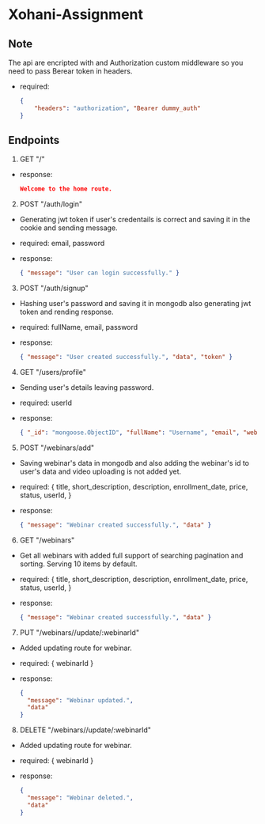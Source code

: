 # Xohani-Assignment

## Note
The api are encripted with and Authorization custom middleware so you need to pass Berear token in headers.

- required: 
    ```json
    {
        "headers": "authorization", "Bearer dummy_auth"
    }
    ```

## Endpoints

1. GET "/"

- response:
    ```json
    Welcome to the home route.
    ```

2. POST "/auth/login"
- Generating jwt token if user's credentails is correct and saving it in the cookie and sending message.

- required:
    email, password

- response:
    ```json
    { "message": "User can login successfully." }
    ```

3. POST "/auth/signup"
- Hashing user's password and saving it in mongodb also generating jwt token and rending response.

- required:
    fullName, email, password

- response:
    ```json
    { "message": "User created successfully.", "data", "token" }
    ```

4. GET "/users/profile"
- Sending user's details leaving password.

- required:
    userId

- response:
    ```json
    { "_id": "mongoose.ObjectID", "fullName": "Username", "email", "webinars"_ }
    ```

5. POST "/webinars/add"
- Saving webinar's data in mongodb and also adding the webinar's id to user's data and video uploading is not added yet.

- required:
    {
      title,
      short_description,
      description,
      enrollment_date,
      price,
      status,
      userId,
    }

- response:
    ```json
    { "message": "Webinar created successfully.", "data" }
    ```

6. GET "/webinars"
- Get all webinars with added full support of searching pagination and sorting. Serving 10 items by default.

- required:
    {
      title,
      short_description,
      description,
      enrollment_date,
      price,
      status,
      userId,
    }

- response:
    ```json
    { "message": "Webinar created successfully.", "data" }
    ```

7. PUT "/webinars//update/:webinarId"
- Added updating route for webinar.

- required:
    {
     webinarId
    }

- response:
    ```json
    {
      "message": "Webinar updated.",
      "data"
    }
    ```

8. DELETE "/webinars//update/:webinarId"
- Added updating route for webinar.

- required:
    {
     webinarId
    }

- response:
    ```json
    {
      "message": "Webinar deleted.",
      "data"
    }
    ```
